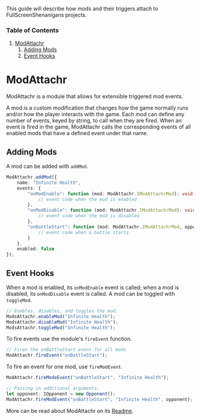 This guide will describe how mods and their triggers attach to FullScreenShenanigans projects.

### Table of Contents
1. [ModAttachr](#modattachr)
    1. [Adding Mods](#adding-mods)
    2. [Event Hooks](#event-hooks)

# ModAttachr

ModAttachr is a module that allows for extensible triggered mod events.

A mod is a custom modification that changes how the game normally runs and/or how the player interacts with the game.
Each mod can define any number of events, keyed by string, to call when they are fired.
When an event is fired in the game, ModAttachr calls the corresponding events of all enabled mods that have a defined event under that name.

## Adding Mods

A mod can be added with `addMod`.

```typescript
ModAttachr.addMod({
    name: "Infinite Health",
    events: {
        "onModEnable": function (mod: ModAttachr.IModAttachrMod): void {
            // event code when the mod is enabled
        },
        "onModDisable": function (mod: ModAttachr.IModAttachrMod): void {
            // event code when the mod is disabled
        },
        "onBattleStart": function (mod: ModAttachr.IModAttachrMod, opponent: IOpponent): void {
            // event code when a battle starts
        }
    },
    enabled: false
});
```

## Event Hooks

When a mod is enabled, its `onModEnable` event is called; when a mod is disabled, its `onModDisable` event is called.
A mod can be toggled with `toggleMod`.

```typescript
// Enables, disables, and toggles the mod.
ModsAttachr.enableMod("Infinite Health");
ModsAttachr.disableMod("Infinite Health");
ModsAttachr.toggleMod("Infinite Health");
```

To fire events use the module's `fireEvent` function.

```typescript
// Fires the onBattleStart event for all mods
ModAttachr.fireEvent("onBattleStart");
```

To fire an event for one mod, use `fireModEvent`.

```typescript
ModAttachr.fireModeEvent("onBattleStart", "Infinite Health");

// Passing in additional arguments.
let opponent: IOpponent = new Opponent();
ModAttachr.fireModEvent("onBattleStart", "Infinite Health", opponent);
```

More can be read about ModAttachr on its [Readme](https://github.com/FullScreenShenanigans/ModAttachr/blob/master/README.md).